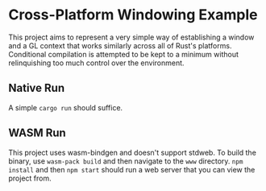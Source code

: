 # Cross-Platform Windowing Example

This project aims to represent a very simple way of establishing a window and a GL context that works similarly across all of Rust's platforms. Conditional compilation is attempted to be kept to a minimum without relinquishing too much control over the environment.

## Native Run

A simple `cargo run` should suffice.

## WASM Run

This project uses wasm-bindgen and doesn't support stdweb. To build the binary, use `wasm-pack build` and then navigate to the `www` directory. `npm install` and then `npm start` should run a web server that you can view the project from.